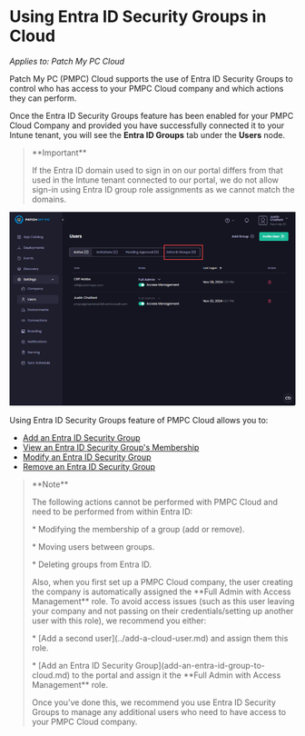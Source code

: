 # Using Entra ID Security Groups in Cloud

_Applies to: Patch My PC Cloud_

Patch My PC (PMPC) Cloud supports the use of Entra ID Security Groups to control who has access to your PMPC Cloud company and which actions they can perform.

Once the Entra ID Security Groups feature has been enabled for your PMPC Cloud Company and provided you have successfully connected it to your Intune tenant, you will see the **Entra ID Groups** tab under the **Users** node.

<blockquote class="wp-block-quote">
<p>**Important**</p>
<p>If the Entra ID domain used to sign in on our portal differs from that used in the Intune tenant connected to our portal, we do not allow sign-in using Entra ID group role assignments as we cannot match the domains.</p>
</blockquote>

![“Entra ID Groups” tab on the “Users” node](/_images/image-(2255).png "“Entra ID Groups” tab on the “Users” node")

Using Entra ID Security Groups feature of PMPC Cloud allows you to:

* [Add an Entra ID Security Group](add-an-entra-id-group-to-cloud.md)
* [View an Entra ID Security Group's Membership](view-an-entra-id-groups-membership-in-cloud.md)
* [Modify an Entra ID Security Group](modify-an-entra-id-group-in-cloud.md)
* [Remove an Entra ID Security Group](remove-an-entra-id-group-from-cloud.md)

<blockquote class="wp-block-quote">
<p>**Note**</p>
<p>The following actions cannot be performed with PMPC Cloud and need to be performed from within Entra ID:</p>
<p>* Modifying the membership of a group (add or remove).</p>
<p>* Moving users between groups.</p>
<p>* Deleting groups from Entra ID.</p>
<p>Also, when you first set up a PMPC Cloud company, the user creating the company is automatically assigned the **Full Admin with Access Management** role. To avoid access issues (such as this user leaving your company and not passing on their credentials/setting up another user with this role), we recommend you either:</p>
<p>* [Add a second user](../add-a-cloud-user.md) and assign them this role.</p>
<p>* [Add an Entra ID Security Group](add-an-entra-id-group-to-cloud.md) to the portal and assign it the **Full Admin with Access Management** role.</p>
<p>Once you’ve done this, we recommend you use Entra ID Security Groups to manage any additional users who need to have access to your PMPC Cloud company.</p>
</blockquote>